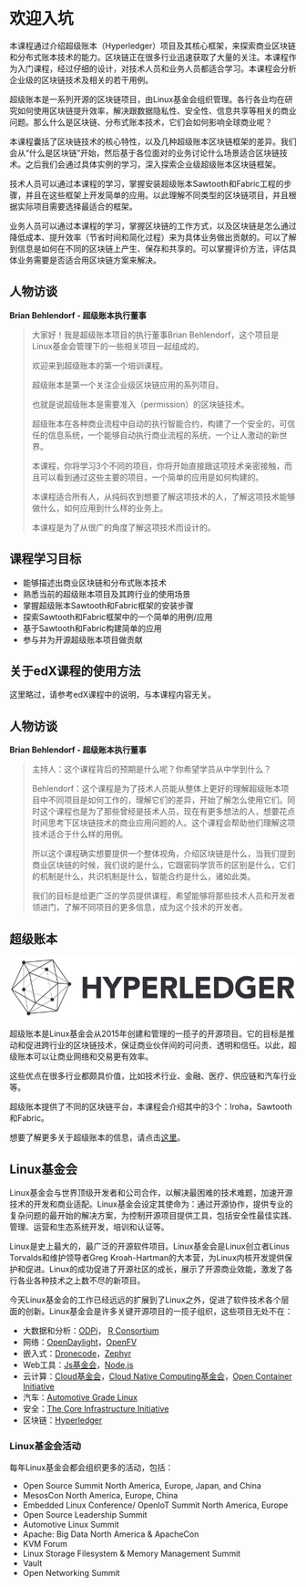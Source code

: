 # 欢迎入坑

本课程通过介绍超级账本（Hyperledger）项目及其核心框架，来探索商业区块链和分布式账本技术的能力。区块链正在很多行业迅速获取了大量的关注。本课程作为入门课程，经过仔细的设计，对技术人员和业务人员都适合学习。本课程会分析企业级的区块链技术及相关的若干用例。

超级账本是一系列开源的区块链项目，由Linux基金会组织管理。各行各业均在研究如何使用区块链提升效率，解决跟数据隐私性、安全性、信息共享等相关的商业问题。那么什么是区块链、分布式账本技术，它们会如何影响全球商业呢？

本课程囊括了区块链技术的核心特性，以及几种超级账本区块链框架的差异。我们会从“什么是区块链”开始，然后基于各位面对的业务讨论什么场景适合区块链技术。之后我们会通过具体实例的学习，深入探索企业级超级账本区块链框架。

技术人员可以通过本课程的学习，掌握安装超级账本Sawtooth和Fabric工程的步骤，并且在这些框架上开发简单的应用。以此理解不同类型的区块链项目，并且根据实际项目需要选择最适合的框架。

业务人员可以通过本课程的学习，掌握区块链的工作方式，以及区块链是怎么通过降低成本、提升效率（节省时间和简化过程）来为具体业务做出贡献的。可以了解到信息是如何在不同的区块链上产生、保存和共享的。可以掌握评价方法，评估具体业务需要是否适合用区块链方案来解决。

## 人物访谈

**Brian Behlendorf - 超级账本执行董事**

> 大家好！我是超级账本项目的执行董事Brian Behlendorf，这个项目是Linux基金会管理下的一些相关项目一起组成的。
>
> 欢迎来到超级账本的第一个培训课程。
>
> 超级账本是第一个关注企业级区块链应用的系列项目。
>
> 也就是说超级账本是需要准入（permission）的区块链技术。
>
> 超级账本在各种商业流程中自动的执行智能合约，构建了一个安全的，可信任的信息系统，一个能够自动执行商业流程的系统，一个让人激动的新世界。
>
> 本课程，你将学习3个不同的项目，你将开始直接跟这项技术亲密接触，而且可以看到通过这些主要的项目，一个简单的应用是如何构建的。
>
> 本课程适合所有人，从纯码农到想要了解这项技术的人，了解这项技术能够做什么，如何应用到什么样的业务上。
>
> 本课程是为了从很广的角度了解这项技术而设计的。

## 课程学习目标

* 能够描述出商业区块链和分布式账本技术
* 熟悉当前的超级账本项目及其跨行业的使用场景
* 掌握超级账本Sawtooth和Fabric框架的安装步骤
* 探索Sawtooth和Fabric框架中的一个简单的用例/应用
* 基于Sawtooth和Fabric构建简单的应用
* 参与并为开源超级账本项目做贡献

## 关于edX课程的使用方法

这里略过，请参考edX课程中的说明，与本课程内容无关。

## 人物访谈

**Brian Behlendorf - 超级账本执行董事**

> 主持人：这个课程背后的预期是什么呢？你希望学员从中学到什么？
>
> Behlendorf：这个课程是为了技术人员能从整体上更好的理解超级账本项目中不同项目是如何工作的，理解它们的差异，开始了解怎么使用它们。同时这个课程也是为了那些曾经是技术人员，现在有更多想法的人，想要花点时间思考下区块链技术的商业应用问题的人。这个课程会帮助他们理解这项技术适合于什么样的用例。
>
> 所以这个课程确实想要提供一个整体视角，介绍区块链是什么，当我们提到商业区块链的时候，我们说的是什么，它跟密码学货币的区别是什么，它们的机制是什么，共识机制是什么，智能合约是什么，诸如此类。
>
> 我们的目标是给更广泛的学员提供课程，希望能够将那些技术人员和开发者领进门，了解不同项目的更多信息，成为这个技术的开发者。

## 超级账本

![](/assets/Hyperledger_logo.png)

超级账本是Linux基金会从2015年创建和管理的一揽子的开源项目。它的目标是推动和促进跨行业的区块链技术，保证商业伙伴间的可问责、透明和信任。以此，超级账本可以让商业网络和交易更有效率。

这些优点在很多行业都颇具价值，比如技术行业、金融、医疗、供应链和汽车行业等。

超级账本提供了不同的区块链平台，本课程会介绍其中的3个：Iroha，Sawtooth和Fabric。

想要了解更多关于超级账本的信息，请点击[这里](https://www.hyperledger.org/)。

## Linux基金会

Linux基金会与世界顶级开发者和公司合作，以解决最困难的技术难题，加速开源技术的开发和商业适配。Linux基金会设定其使命为：通过开源协作，提供专业的复杂问题的最开始的解决方案，为控制开源项目提供工具，包括安全性最佳实践、管理、运营和生态系统开发，培训和认证等。

Linux是史上最大的，最广泛的开源软件项目。Linux基金会是Linux创立者Linus Torvalds和维护领导者Greg Kroah-Hartman的大本营，为Linux内核开发提供保护和促进。Linux的成功促进了开源社区的成长，展示了开源商业效能，激发了各行各业各种技术之上数不尽的新项目。

今天Linux基金会的工作已经远远的扩展到了Linux之外，促进了软件技术各个层面的创新。Linux基金会是许多关键开源项目的一揽子组织，这些项目无处不在：

* 大数据和分析：[ODPi](https://www.odpi.org/)， [R Consortium](https://www.r-consortium.org/)
* 网络：[OpenDaylight](https://www.opendaylight.org/)，[OpenFV](https://www.opnfv.org/)
* 嵌入式：[Dronecode](https://www.dronecode.org/)，[Zephyr](https://www.zephyrproject.org/)
* Web工具：[Js基金会](https://js.foundation/)，[Node.js](https://nodejs.org/en/)
* 云计算：[Cloud基金会](https://www.cloudfoundry.org/)，[Cloud Native Computing基金会](https://www.cncf.io/)，[Open Container Initiative](https://www.opencontainers.org/)
* 汽车：[Automotive Grade Linux](https://www.automotivelinux.org/)
* 安全：[The Core Infrastructure Initiative](https://www.coreinfrastructure.org/)
* 区块链：[Hyperledger](https://www.hyperledger.org/)

### Linux基金会活动

每年Linux基金会都会组织更多的活动，包括：

* Open Source Summit North America, Europe, Japan, and China
* MesosCon North America, Europe, China
* Embedded Linux Conference/ OpenIoT Summit North America, Europe
* Open Source Leadership Summit
* Automotive Linux Summit
* Apache: Big Data North America & ApacheCon
* KVM Forum
* Linux Storage Filesystem & Memory Management Summit
* Vault
* Open Networking Summit



